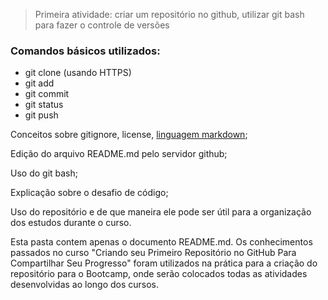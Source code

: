 > Primeira atividade: criar um repositório no github, utilizar git bash para fazer o controle de versões

### Comandos básicos utilizados: 
- git clone (usando HTTPS)
- git add
- git commit
- git status
- git push

Conceitos sobre gitignore, license, [linguagem markdown](https://www.markdownguide.org/basic-syntax/); 

Edição do arquivo README.md pelo servidor github;

Uso do git bash;

Explicação sobre o desafio de código;

Uso do repositório e de que maneira ele pode ser útil para a organização dos estudos durante o curso.

Esta pasta contem apenas o documento README.md. Os conhecimentos passados no curso "Criando seu Primeiro Repositório no GitHub Para Compartilhar Seu Progresso" 
foram utilizados na prática para a criação do repositório para o Bootcamp, onde serão colocados todas as atividades desenvolvidas ao longo dos cursos.
